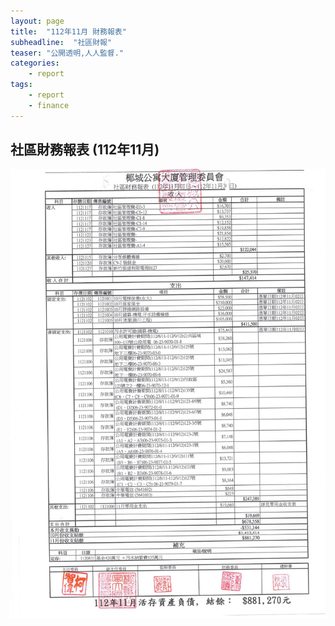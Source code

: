 ```yaml
---
layout: page
title:  "112年11月 財務報表"
subheadline:  "社區財報"
teaser: "公開透明,人人監督."
categories:
    - report
tags:
    - report
    - finance
---
```


## 社區財務報表 (112年11月)

![](https://github.com/coconutcity30050/community27/raw/gh-pages/assets/reports/112-11-%E8%B2%A1%E5%8B%99%E5%A0%B1%E8%A1%A8.jpg)
